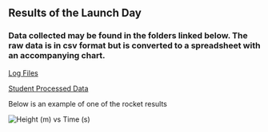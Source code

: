 ## Results of the Launch Day

### Data collected may be found in the folders linked below.  The raw data is in csv format but is converted to a spreadsheet with an accompanying chart.

[Log Files](https://drive.google.com/drive/folders/1Sr_nlI2fNqkegYeys4EfAYwXzlu-X6Fs?usp=sharing)

[Student Processed Data](https://drive.google.com/drive/folders/1EKLnKKymHw3ojfhuQn9KZmwB-uFCtaMt?usp=sharing)

Below is an example of one of the rocket results

![Height (m) vs  Time (s)](https://user-images.githubusercontent.com/22602103/183325674-8cda3c9c-853a-44c0-9ee7-2ca84046a1ca.png)
